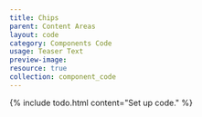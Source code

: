 ```yaml
---
title: Chips
parent: Content Areas
layout: code
category: Components Code
usage: Teaser Text
preview-image:
resource: true
collection: component_code
---
```


{% include todo.html content="Set up code." %}
